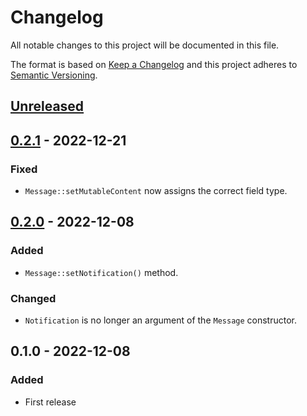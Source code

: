 # Changelog
All notable changes to this project will be documented in this file.

The format is based on [Keep a Changelog](http://keepachangelog.com/en/1.0.0/) and this project adheres to [Semantic Versioning](http://semver.org/spec/v2.0.0.html).

## [Unreleased]

## [0.2.1] - 2022-12-21
### Fixed
- `Message::setMutableContent` now assigns the correct field type.

## [0.2.0] - 2022-12-08
### Added
- `Message::setNotification()` method.

### Changed
- `Notification` is no longer an argument of the `Message` constructor.

## 0.1.0 - 2022-12-08
### Added
- First release

[Unreleased]: https://github.com/erickskrauch/fcm/compare/0.2.1...HEAD
[0.2.1]: https://github.com/elyby/php-code-style/compare/0.2.0...0.2.1
[0.2.0]: https://github.com/elyby/php-code-style/compare/0.1.0...0.2.0
